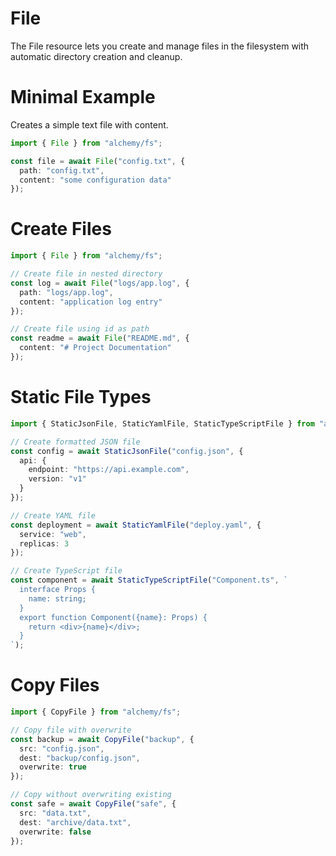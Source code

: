 # File

The File resource lets you create and manage files in the filesystem with automatic directory creation and cleanup.

# Minimal Example

Creates a simple text file with content.

```ts
import { File } from "alchemy/fs";

const file = await File("config.txt", {
  path: "config.txt", 
  content: "some configuration data"
});
```

# Create Files

```ts
import { File } from "alchemy/fs";

// Create file in nested directory
const log = await File("logs/app.log", {
  path: "logs/app.log",
  content: "application log entry"
});

// Create file using id as path
const readme = await File("README.md", {
  content: "# Project Documentation"
});
```

# Static File Types

```ts
import { StaticJsonFile, StaticYamlFile, StaticTypeScriptFile } from "alchemy/fs";

// Create formatted JSON file
const config = await StaticJsonFile("config.json", {
  api: {
    endpoint: "https://api.example.com",
    version: "v1"
  }
});

// Create YAML file
const deployment = await StaticYamlFile("deploy.yaml", {
  service: "web",
  replicas: 3
});

// Create TypeScript file
const component = await StaticTypeScriptFile("Component.ts", `
  interface Props {
    name: string;
  }
  export function Component({name}: Props) {
    return <div>{name}</div>;
  }
`);
```

# Copy Files

```ts
import { CopyFile } from "alchemy/fs";

// Copy file with overwrite
const backup = await CopyFile("backup", {
  src: "config.json",
  dest: "backup/config.json",
  overwrite: true
});

// Copy without overwriting existing
const safe = await CopyFile("safe", {
  src: "data.txt", 
  dest: "archive/data.txt",
  overwrite: false
});
```